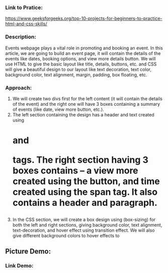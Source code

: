 ### Link to Pratice: 
https://www.geeksforgeeks.org/top-10-projects-for-beginners-to-practice-html-and-css-skills/

### Description:
Events webpage plays a vital role in promoting and booking an event. In this article, we are going to build an event page, it will contain the details of the events like dates, booking options, and view more details button. We will use HTML to give the basic layout like title, details, buttons, etc. and CSS will give a beautiful design to our layout like text decoration, text color, background color, text alignment, margin, padding, box floating, etc.

### Approach:
1. We will create two divs first for the left content (it will contain the details of the event) and the right one will have 3 boxes containing a summary of events (like date, view more button, etc.).
2. The left section containing the design has a header and text created using <h1> and <p> tags. The right section having 3 boxes contains – a view more created using the button, and time created using the span tag. It also contains a header and paragraph.
3. In the CSS section, we will create a box design using (box-sizing) for both the left and right sections, giving background color, text alignment, text-decoration, and hover effect using transition effect. We will also give different background colors to hover effects to

## Picture Demo:

### Link Demo:



